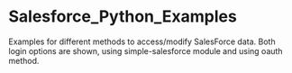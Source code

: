 # Salesforce_Python_Examples
Examples for different methods to access/modify SalesForce data.
Both login options are shown, using simple-salesforce module and using oauth method.
